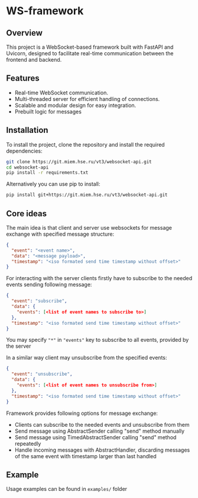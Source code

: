 # WS-framework

## Overview

This project is a WebSocket-based framework built with FastAPI and Uvicorn, designed to facilitate real-time communication between the frontend and backend.

## Features

- Real-time WebSocket communication.
- Multi-threaded server for efficient handling of connections.
- Scalable and modular design for easy integration.
- Prebuilt logic for messages

## Installation

To install the project, clone the repository and install the required dependencies:

```bash
git clone https://git.miem.hse.ru/vt3/websocket-api.git
cd websocket-api
pip install -r requirements.txt
```

Alternatively you can use pip to install:

```bash
pip install git+https://git.miem.hse.ru/vt3/websocket-api.git
```

## Core ideas

The main idea is that client and server use websockets for message exchange with specified message structure:
```json
{
  "event": "<event name>",
  "data": "<message payload>",
  "timestamp": "<iso formated send time timestamp without offset>"
}
```

For interacting with the server clients firstly have to subscribe to the needed events sending following message:
```json
{
  "event": "subscribe",
  "data": {
    "events": [<list of event names to subscribe to>]
  },
  "timestamp": "<iso formated send time timestamp without offset>"
}
```
You may specify `"*"` in `"events"` key to subscribe to all events, provided by the server

In a similar way client may unsubscribe from the specified events:
```json
{
  "event": "unsubscribe",
  "data": {
    "events": [<list of event names to unsubscribe from>]
  },
  "timestamp": "<iso formated send time timestamp without offset>"
}
```

Framework provides following options for message exchange:
- Clients can subscribe to the needed events and unsubscribe from them
- Send message using AbstractSender calling "send" method manually
- Send message using TimedAbstractSender calling "send" method repeatedly
- Handle incoming messages with AbstractHandler, discarding messages of the same event with timestamp larger than last handled

## Example

Usage examples can be found in `examples/` folder